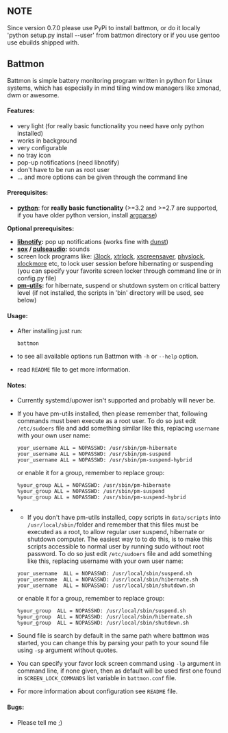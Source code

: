 ## NOTE
Since version 0.7.0 please use PyPi to install battmon, or do it locally
'python setup.py install --user' from battmon directory or if you use gentoo
use ebuilds shipped with.

## Battmon
Battmon is simple battery monitoring program written in python for Linux systems, which has especially in mind tiling window managers like xmonad, dwm or awesome.

#### Features:
* very light (for really basic functionality you need have only python installed)
* works in background
* very configurable
* no tray icon
* pop-up notifications (need libnotify)
* don't have to be run as root user
* ... and more options can be given through the command line

#### Prerequisites:
* **[python](http://python.org/download/)**: for **really basic functionality** (>=3.2 and >=2.7 are supported,
  if you have older python version, install [argparse](https://pypi.python.org/pypi/argparse))

**Optional prerequisites:** 
* **[libnotify](https://developer.gnome.org/libnotify/):** pop up notifications (works fine with [dunst](https://github.com/knopwob/dunst))
* **[sox](http://sox.sourceforge.net/) / [pulseaudio](www.pulseaudio.org):** sounds
* screen lock programs like: [i3lock](http://i3wm.org/i3lock/), [xtrlock](http://ftp.debian.org/debian/pool/main/x/xtrlock/), [xscreensaver](http://ftp.debian.org/debian/pool/main/x/xtrlock/), [physlock](https://github.com/muennich/physlock), [xlockmore](http://www.tux.org/~bagleyd/xlockmore.html) etc, to lock user session before hibernating or suspending  
  (you can specify your favorite screen locker through command line or in config.py file)
* **[pm-utils](http://pm-utils.freedesktop.org/wiki/):** for hibernate, suspend or shutdown system on critical battery level
      (if not installed, the scripts in 'bin' directory will be used, see below)
      
#### Usage:
* After installing just run: 
  ```
  battmon
  ```
  
* to see all available options run Battmon with `-h` or `--help` option.
* read `README` file to get more information.

#### Notes:
* Currently systemd/upower isn't supported and probably will never be.

* If you have pm-utils installed, then please remember that, following commands must been execute as a root user.
  To do so just edit `/etc/sudoers` file and add something  similar like this, replacing `username`
  with your own user name:
  ```
  your_username ALL = NOPASSWD: /usr/sbin/pm-hibernate
  your_username ALL = NOPASSWD: /usr/sbin/pm-suspend
  your_username ALL = NOPASSWD: /usr/sbin/pm-suspend-hybrid
  ```  
  or enable it for a group, remember to replace group:  
  ```
  %your_group ALL = NOPASSWD: /usr/sbin/pm-hibernate
  %your_group ALL = NOPASSWD: /usr/sbin/pm-suspend
  %your_group ALL = NOPASSWD: /usr/sbin/pm-suspend-hybrid
  ```
  
* - If you don't have pm-utils installed, copy scripts in `data/scripts` into `/usr/local/sbin/`folder
  and remember that this files must be executed as a root, to allow regular user suspend, 
  hibernate or shutdown computer.
  The easiest way to to do this, is to make this scripts accessible to normal user
  by running sudo without root password.
  To do so just edit `/etc/sudoers` file and add something like this, replacing username
  with your own user name:
  ```
  your_username  ALL = NOPASSWD: /usr/local/sbin/suspend.sh
  your_username  ALL = NOPASSWD: /usr/local/sbin/hibernate.sh
  your_username  ALL = NOPASSWD: /usr/local/sbin/shutdown.sh
  ```
  or enable it for a group, remember to replace group:
  ```
  %your_group  ALL = NOPASSWD: /usr/local/sbin/suspend.sh
  %your_group  ALL = NOPASSWD: /usr/local/sbin/hibernate.sh
  %your_group  ALL = NOPASSWD: /usr/local/sbin/shutdown.sh
  ```
  
* Sound file is search by default in the same path where battmon was started,
  you can change this by parsing your path to your sound file using `-sp` argument
  without quotes.

* You can specify your favor lock screen command using `-lp` argument in command line,
  if none given, then as default will be used first one found in `SCREEN_LOCK_COMMANDS`
  list variable in `battmon.conf` file.
  
* For more information about configuration see  `README` file. 

#### Bugs:
* Please tell me ;)
